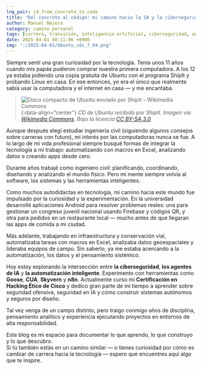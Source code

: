 ```yaml
---
lng_pair: id_from_concrete_to_code
title: "Del concreto al código: mi camino hacia la IA y la ciberseguridad"
author: Manuel Nájera
category: camino personal
tags: [carrera, transición, inteligencia-artificial, ciberseguridad, automatización]
date: 2025-04-01 08:11:06 +0900
img: ":/2025-04-01/Ubuntu_cds_7_04.png"
---
```


Siempre sentí una gran curiosidad por la tecnología. Tenía unos 11 años cuando mis papás pudieron comprar nuestra primera computadora. A los 12 ya estaba pidiendo una copia gratuita de Ubuntu con el programa ShipIt y probando Linux en casa. En ese entonces, yo era el único que realmente sabía usar la computadora y el internet en casa — y me encantaba.

>![Disco compacto de Ubuntu enviado por ShipIt – Wikimedia Commons](:/2025-04-01/Ubuntu_cds_7_04.png)
>{:data-align="center"}
>*CD de Ubuntu recibido por ShipIt. Imagen via [Wikimedia Commons](https://commons.wikimedia.org/wiki/File:Ubuntu_cds_7_04.jpg). Bajo la licencia [CC BY-SA 3.0](https://creativecommons.org/licenses/by-sa/3.0/).*


Aunque después elegí estudiar ingeniería civil (siguiendo algunos consejos sobre carreras con futuro), mi interés por las computadoras nunca se fue. A lo largo de mi vida profesional siempre busqué formas de integrar la tecnología a mi trabajo: automatizando con macros en Excel, analizando datos o creando apps desde cero.

Durante años trabajé como ingeniero civil: planificando, coordinando, diseñando y analizando el mundo físico. Pero mi mente siempre volvía al software, los sistemas y las herramientas inteligentes.

Como muchos autodidactas en tecnología, mi camino hacia este mundo fue impulsado por la curiosidad y la experimentación. En la universidad desarrollé aplicaciones Android para resolver problemas reales: una para gestionar un congreso juvenil nacional usando Firebase y códigos QR, y otra para pedidos en un restaurante local — mucho antes de que llegaran las apps de comida a mi ciudad.

Más adelante, trabajando en infraestructura y conservación vial, automatizaba tareas con macros en Excel, analizaba datos geoespaciales y lideraba equipos de campo. Sin saberlo, ya me estaba acercando a la automatización, los datos y el pensamiento sistémico.

Hoy estoy explorando la intersección entre **la ciberseguridad**, **los agentes de IA** y **la automatización inteligente**. Experimento con herramientas como **Goose**, **CUA**, **Skyvern** y **n8n**. Actualmente curso mi **Certificación en Hacking Ético de Cisco** y dedico gran parte de mi tiempo a aprender sobre seguridad ofensiva, seguridad en IA y cómo construir sistemas autónomos y seguros por diseño.

Tal vez venga de un campo distinto, pero traigo conmigo años de disciplina, pensamiento analítico y experiencia ejecutando proyectos en entornos de alta responsabilidad.

Este blog es mi espacio para documentar lo que aprendo, lo que construyo y lo que descubro.  
Si tú también estás en un camino similar — o tienes curiosidad por cómo es cambiar de carrera hacia la tecnología — espero que encuentres aquí algo que te inspire.
